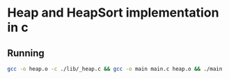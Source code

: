 # Heap and HeapSort implementation in c

## Running
```sh
gcc -o heap.o -c ./lib/_heap.c && gcc -o main main.c heap.o && ./main
```